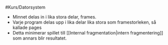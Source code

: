 #Kurs/Datorsystem 
- Minnet delas in i lika stora delar, frames.
- Varje program delas upp i lika delar lika stora som framestorleken, så kallade pages
- Detta minimerar spillet till [[Internal fragmentation|intern fragmentering]] som annars blir resultatet.
